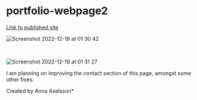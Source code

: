 # portfolio-webpage2

[Link to published site](https://annaaxelsson051.github.io/portfolio-webpage2/)

![Screenshot 2022-12-19 at 01 30 42](https://user-images.githubusercontent.com/103879144/208327759-103e9b91-ad89-458d-a975-8bd0c795ffc5.png)

</br>

![Screenshot 2022-12-19 at 01 31 27](https://user-images.githubusercontent.com/103879144/208327748-37de9a4b-2631-41e6-a218-e9a848da59f1.png)

I am planning on improving the contact section of this page, amongst some other fixes.

Created by Anna Axelsson*

